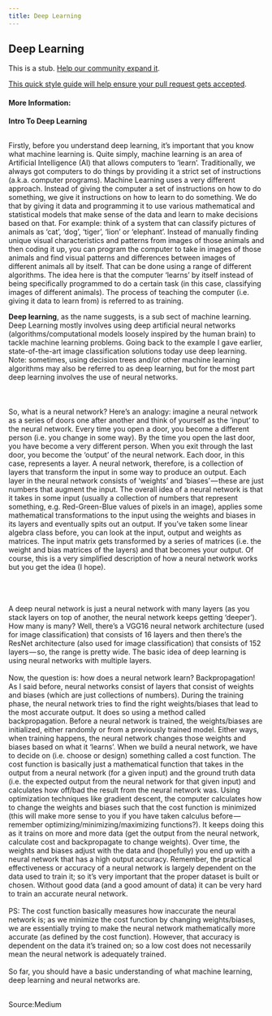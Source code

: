```yaml
---
title: Deep Learning
---
```


## Deep Learning

This is a stub. [Help our community expand it](https://github.com/freeCodeCamp/guide-articles/tree/master/articles/Machine-Learning/Deep-Learning/index.md).

[This quick style guide will help ensure your pull request gets accepted](https://github.com/freeCodeCamp/guide-articles/blob/master/README.md).

<!-- The article goes here, in GitHub-flavored Markdown. Feel free to add YouTube videos, images, and CodePen/JSBin embeds  -->

#### More Information:
<!-- Please add any articles you think might be helpful to read before writing the article -->

<b>Intro To Deep Learning</b><br><br>

Firstly, before you understand deep learning, it’s important that you know what machine learning is. Quite simply, machine learning is an area of Artificial Intelligence (AI) that allows computers to ‘learn’. Traditionally, we always got computers to do things by providing it a strict set of instructions (a.k.a. computer programs). Machine Learning uses a very different approach. Instead of giving the computer a set of instructions on how to do something, we give it instructions on how to learn to do something. We do that by giving it data and programming it to use various mathematical and statistical models that make sense of the data and learn to make decisions based on that. For example: think of a system that can classify pictures of animals as ‘cat’, ‘dog’, ‘tiger’, ‘lion’ or ‘elephant’. Instead of manually finding unique visual characteristics and patterns from images of those animals and then coding it up, you can program the computer to take in images of those animals and find visual patterns and differences between images of different animals all by itself. That can be done using a range of different algorithms. The idea here is that the computer ‘learns’ by itself instead of being specifically programmed to do a certain task (in this case, classifying images of different animals). The process of teaching the computer (i.e. giving it data to learn from) is referred to as training.



<b>Deep learning</b>, as the name suggests, is a sub sect of machine learning. Deep Learning mostly involves using deep artificial neural networks (algorithms/computational models loosely inspired by the human brain) to tackle machine learning problems. Going back to the example I gave earlier, state-of-the-art image classification solutions today use deep learning. Note: sometimes, using decision trees and/or other machine learning algorithms may also be referred to as deep learning, but for the most part deep learning involves the use of neural networks.<br><br><br><br>
So, what is a neural network? Here’s an analogy: imagine a neural network as a series of doors one after another and think of yourself as the ‘input’ to the neural network. Every time you open a door, you become a different person (i.e. you change in some way). By the time you open the last door, you have become a very different person. When you exit through the last door, you become the ‘output’ of the neural network. Each door, in this case, represents a layer. A neural network, therefore, is a collection of layers that transform the input in some way to produce an output. Each layer in the neural network consists of ‘weights’ and ‘biases’ — these are just numbers that augment the input. The overall idea of a neural network is that it takes in some input (usually a collection of numbers that represent something, e.g. Red-Green-Blue values of pixels in an image), applies some mathematical transformations to the input using the weights and biases in its layers and eventually spits out an output. If you’ve taken some linear algebra class before, you can look at the input, output and weights as matrices. The input matrix gets transformed by a series of matrices (i.e. the weight and bias matrices of the layers) and that becomes your output. Of course, this is a very simplified description of how a neural network works but you get the idea (I hope).<br><br><br><br>

A deep neural network is just a neural network with many layers (as you stack layers on top of another, the neural network keeps getting ‘deeper’). How many is many? Well, there’s a VGG16 neural network architecture (used for image classification) that consists of 16 layers and then there’s the ResNet architecture (also used for image classification) that consists of 152 layers — so, the range is pretty wide. The basic idea of deep learning is using neural networks with multiple layers.<br><br>
Now, the question is: how does a neural network learn? Backpropagation! As I said before, neural networks consist of layers that consist of weights and biases (which are just collections of numbers). During the training phase, the neural network tries to find the right weights/biases that lead to the most accurate output. It does so using a method called backpropagation. Before a neural network is trained, the weights/biases are initialized, either randomly or from a previously trained model. Either ways, when training happens, the neural network changes those weights and biases based on what it ‘learns’. When we build a neural network, we have to decide on (i.e. choose or design) something called a cost function. The cost function is basically just a mathematical function that takes in the output from a neural network (for a given input) and the ground truth data (i.e. the expected output from the neural network for that given input) and calculates how off/bad the result from the neural network was. Using optimization techniques like gradient descent, the computer calculates how to change the weights and biases such that the cost function is minimized (this will make more sense to you if you have taken calculus before — remember optimizing/minimizing/maximizing functions?). It keeps doing this as it trains on more and more data (get the output from the neural network, calculate cost and backpropagate to change weights). Over time, the weights and biases adjust with the data and (hopefully) you end up with a neural network that has a high output accuracy. Remember, the practical effectiveness or accuracy of a neural network is largely dependent on the data used to train it; so it’s very important that the proper dataset is built or chosen. Without good data (and a good amount of data) it can be very hard to train an accurate neural network.<br><br>
PS: The cost function basically measures how inaccurate the neural network is; as we minimize the cost function by changing weights/biases, we are essentially trying to make the neural network mathematically more accurate (as defined by the cost function). However, that accuracy is dependent on the data it’s trained on; so a low cost does not necessarily mean the neural network is adequately trained.<br><br>
So far, you should have a basic understanding of what machine learning, deep learning and neural networks are.<br><br>

Source:Medium
